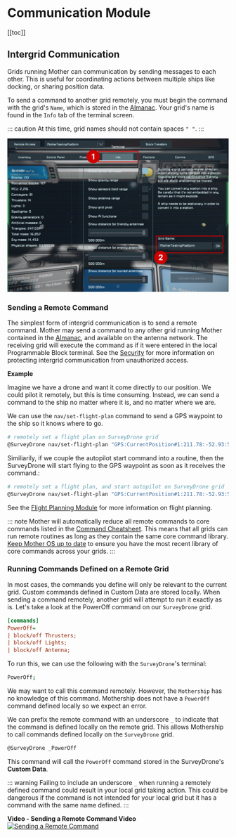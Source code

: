 # Communication Module
<!-- [< Modules](../Modules.md) -->

[[toc]]

## Intergrid Communication

Grids running Mother can communication by sending messages to each other.  This is useful for coordinating actions between multiple ships like docking, or sharing position data.

To send a command to another grid remotely, you must begin the command with the grid's `Name`, which is stored in the [Almanac](../Core/Almanac.md).  Your grid's name is found in the `Info` tab of the terminal screen. 

::: caution
At this time, grid names should not contain spaces `" "`.
:::

![Terminal Info tab](../../Assets/terminal-info-1.png)

### Sending a Remote Command

The simplest form of intergrid communication is to send a remote command. Mother may send a command to any other grid running Mother contained in the [Almanac](../Core/Almanac.md), and available on the antenna network. The receiving grid will execute the command as if it were entered in the local Programmable Block terminal. See the [Security](../Core/Security.md) for more information on protecting intergrid communication from unauthorized access.

**Example**

Imagine we have a drone and want it come directly to our position.  We could pilot it remotely, but this is time consuming.  Instead, we can send a command to the ship no matter where it is, and no matter where we are.

We can use the `nav/set-flight-plan` command to send a GPS waypoint to the ship so it knows where to go.

```bash title="Terminal"
# remotely set a flight plan on SurveyDrone grid
@SurveyDrone nav/set-flight-plan "GPS:CurrentPosition#1:211.78:-52.93:59.19:#FF75C9F1:"
```

Similiarily, if we couple the autopilot start command into a routine, then the SurveyDrone will start flying to the GPS waypoint as soon as it receives the command.:

```bash title="Terminal"
# remotely set a flight plan, and start autopilot on SurveyDrone grid
@SurveyDrone nav/set-flight-plan "GPS:CurrentPosition#1:211.78:-52.93:59.19:#FF75C9F1:"; fcs/start;
```
See the [Flight Planning Module](FlightPlanningModule.md) for more information on flight planning.


::: note
Mother will automatically reduce all remote commands to core commands listed in the [Command Cheatsheet](../../CommandCheatsheet.md). This means that all grids can run remote routines as long as they contain the same core command library. [Keep Mother OS up to date](https://steamcommunity.com/sharedfiles/filedetails/?id=3411507973) to ensure you have the most recent library of core commands across your grids.
:::



### Running Commands Defined on a Remote Grid

In most cases, the commands you define will only be relevant to the current grid.  Custom commands defined in Custom Data are stored locally. When sending a command remotely, another grid will attempt to run it exactly as is. Let's take a look at the PowerOff command on our `SurveyDrone` grid.

```ini title="SurveyDrone > Custom Data"
[commands]
PowerOff=
| block/off Thrusters; 
| block/off Lights;
| block/off Antenna;
```

To run this, we can use the following with the `SurveyDrone`'s terminal:

```bash title="SurveyDrone > Terminal"    
PowerOff;
```

We may want to call this command remotely. However, the `Mothership` has no knowledge of this command. Mothership does not have a `PowerOff` command defined locally so we expect an error.

We can prefix the remote command with an underscore `_` to indicate that the command is defined locally on the remote grid. This allows Mothership to call commands defined locally on the `SurveyDrone` grid.

```bash title="Mothership > Terminal"
@SurveyDrone _PowerOff
```

This command will call the `PowerOff` command stored in the SurveyDrone's **Custom Data**. 

::: warning
Failing to include an underscore `_` when running a remotely defined command could result in your local grid taking action. This could be dangerous if the command is not intended for your local grid but it has a command with the same name defined.
:::


**Video - Sending a Remote Command Video**
[![Sending a Remote Command](https://img.youtube.com/vi/ubFKpvxrtz0/0.jpg)](https://www.youtube.com/watch?v=ubFKpvxrtz0)
